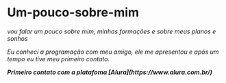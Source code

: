 # Um-pouco-sobre-mim
<em><p>vou falar um pouco sobre mim, minhas formações e sobre meus planos e sonhos<p><em>
<p>Eu conheci a programação com meu amigo, ele me apresentou e após um tempo eu tive meu primeiro contato.<p>
<p><strong>Primeiro contato com a platafoma <em>[Alura](https://www.alura.com.br/)<em><strong><p>
